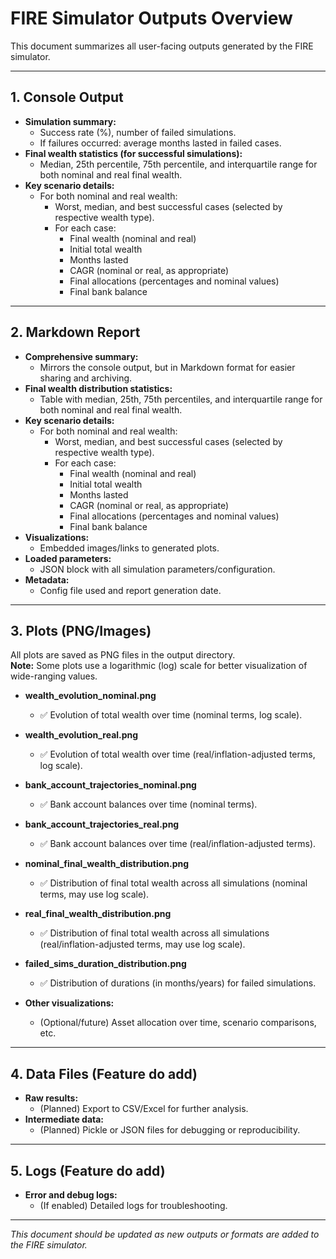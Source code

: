 # FIRE Simulator Outputs Overview

This document summarizes all user-facing outputs generated by the FIRE simulator.

---

## 1. Console Output

- **Simulation summary:**
  - Success rate (%), number of failed simulations.
  - If failures occurred: average months lasted in failed cases.
- **Final wealth statistics (for successful simulations):**
  - Median, 25th percentile, 75th percentile, and interquartile range for both nominal and real
    final wealth.
- **Key scenario details:**
  - For both nominal and real wealth:
    - Worst, median, and best successful cases (selected by respective wealth type).
    - For each case:
      - Final wealth (nominal and real)
      - Initial total wealth
      - Months lasted
      - CAGR (nominal or real, as appropriate)
      - Final allocations (percentages and nominal values)
      - Final bank balance

---

## 2. Markdown Report

- **Comprehensive summary:**
  - Mirrors the console output, but in Markdown format for easier sharing and archiving.
- **Final wealth distribution statistics:**
  - Table with median, 25th, 75th percentiles, and interquartile range for both nominal and real final wealth.
- **Key scenario details:**
  - For both nominal and real wealth:
    - Worst, median, and best successful cases (selected by respective wealth type).
    - For each case:
      - Final wealth (nominal and real)
      - Initial total wealth
      - Months lasted
      - CAGR (nominal or real, as appropriate)
      - Final allocations (percentages and nominal values)
      - Final bank balance
- **Visualizations:**
  - Embedded images/links to generated plots.
- **Loaded parameters:**
  - JSON block with all simulation parameters/configuration.
- **Metadata:**
  - Config file used and report generation date.

---

## 3. Plots (PNG/Images)

All plots are saved as PNG files in the output directory.  
**Note:** Some plots use a logarithmic (log) scale for better visualization of wide-ranging values.

- **wealth_evolution_nominal.png**

  - ✅ Evolution of total wealth over time (nominal terms, log scale).

- **wealth_evolution_real.png**

  - ✅ Evolution of total wealth over time (real/inflation-adjusted terms, log scale).

- **bank_account_trajectories_nominal.png**

  - ✅ Bank account balances over time (nominal terms).

- **bank_account_trajectories_real.png**

  - ✅ Bank account balances over time (real/inflation-adjusted terms).

- **nominal_final_wealth_distribution.png**

  - ✅ Distribution of final total wealth across all simulations (nominal terms, may use log scale).

- **real_final_wealth_distribution.png**

  - ✅ Distribution of final total wealth across all simulations (real/inflation-adjusted terms, may
    use log scale).

- **failed_sims_duration_distribution.png**

  - ✅ Distribution of durations (in months/years) for failed simulations.

- **Other visualizations:**
  - (Optional/future) Asset allocation over time, scenario comparisons, etc.

---

## 4. Data Files (Feature do add)

- **Raw results:**
  - (Planned) Export to CSV/Excel for further analysis.
- **Intermediate data:**
  - (Planned) Pickle or JSON files for debugging or reproducibility.

---

## 5. Logs (Feature do add)

- **Error and debug logs:**
  - (If enabled) Detailed logs for troubleshooting.

---

_This document should be updated as new outputs or formats are added to the FIRE simulator._
